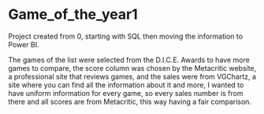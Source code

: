 # Game_of_the_year1

Project created from 0, starting with SQL then moving the information to Power BI.

The games of the list were selected from the D.I.C.E. Awards to have more games to compare, the score column was chosen by the Metacritic website, a professional site that reviews games, and the sales were from VGChartz, a site where you can find all the information about it and more, I wanted to have uniform information for every game, so every sales number is from there and all scores are from Metacritic, this way having a fair comparison.
